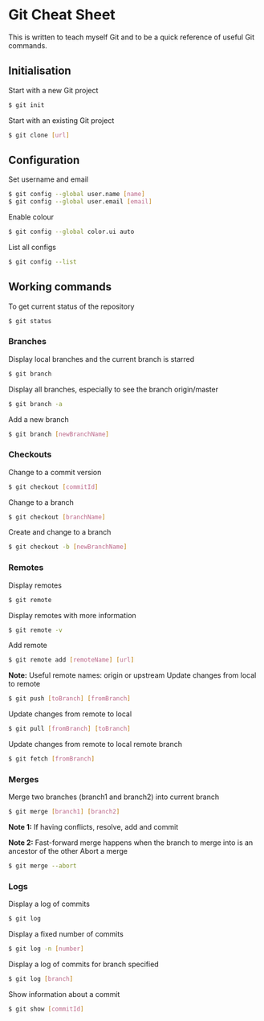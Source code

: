 # Git Cheat Sheet
This is written to teach myself Git and to be a quick reference of useful Git commands.
## Initialisation
Start with a new Git project
```bash
$ git init
```
Start with an existing Git project
```bash
$ git clone [url]
```
## Configuration
Set username and email
```bash
$ git config --global user.name [name]
$ git config --global user.email [email]
```
Enable colour
```bash
$ git config --global color.ui auto
```
List all configs
```bash
$ git config --list
```
## Working commands
To get current status of the repository
```bash
$ git status
```
### Branches
Display local branches and the current branch is starred
```bash
$ git branch
```
Display all branches, especially to see the branch origin/master
```bash
$ git branch -a
```
Add a new branch
```bash
$ git branch [newBranchName]
```
### Checkouts
Change to a commit version
```bash
$ git checkout [commitId]
```
Change to a branch
```bash
$ git checkout [branchName]
```
Create and change to a branch
```bash
$ git checkout -b [newBranchName]
```
### Remotes
Display remotes
```bash
$ git remote
```
Display remotes with more information
```bash
$ git remote -v
```
Add remote
```bash
$ git remote add [remoteName] [url]
```
**Note:** Useful remote names: origin or upstream
Update changes from local to remote
```bash
$ git push [toBranch] [fromBranch]
```
Update changes from remote to local
```bash
$ git pull [fromBranch] [toBranch]
```
Update changes from remote to local remote branch
```bash
$ git fetch [fromBranch]
```
### Merges
Merge two branches (branch1 and branch2) into current branch
```bash
$ git merge [branch1] [branch2]
```
**Note 1:** If having conflicts, resolve, add and commit

**Note 2:** Fast-forward merge happens when the branch to merge into is an ancestor of the other
Abort a merge
```bash
$ git merge --abort
```
### Logs
Display a log of commits
```bash
$ git log
```
Display a fixed number of commits
```bash
$ git log -n [number]
```
Display a log of commits for branch specified
```bash
$ git log [branch]
```
Show information about a commit
```bash
$ git show [commitId]
```
